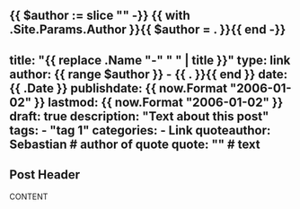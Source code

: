 {{ $author := slice "" -}}
{{ with .Site.Params.Author }}{{ $author = . }}{{ end -}}
---
title: "{{ replace .Name "-" " " | title }}"
type: link
author: {{ range $author }}
    - {{ . }}{{ end }} 
date: {{ .Date }}
publishdate: {{ now.Format "2006-01-02" }}
lastmod: {{ now.Format "2006-01-02" }}
draft: true
description: "Text about this post"
tags:
    - "tag 1"
categories:
    - Link
quoteauthor: Sebastian # author of quote
quote:  "" # text
---

## Post Header

CONTENT
